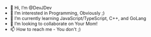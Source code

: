 - 👋 Hi, I’m @DevJDev
- 👀 I’m interested in Programming, Obviously ;)
- 🌱 I’m currently learning JavaScript/TypeScript, C++, and GoLang
- 💞️ I’m looking to collaborate on Your Mom!
- 📫 How to reach me - You don't ;)
